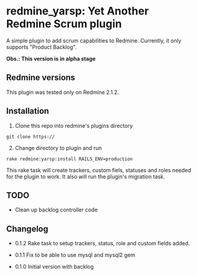 # redmine_yarsp: Yet Another Redmine Scrum plugin

A simple plugin to add scrum capabilities to Redmine.
Currently, it only supports "Product Backlog".

__Obs.: This version is in alpha stage__

## Redmine versions

 This plugin was tested only on Redmine 2.1.2.

## Installation

1. Clone this repo into redmine's plugins directory
```
git clone https://
```

2. Change directory to plugin and run
```
rake redmine:yarsp:install RAILS_ENV=production
```

This rake task will create trackers, custom fiels, statuses and roles needed for the plugin to work.
It also will run the plugin's migration task.


## TODO

* Clean up backlog controller code


## Changelog

* 0.1.2
Rake task to setup trackers, status, role and custom fields added.

* 0.1.1
Fix to be able to use mysql and mysql2 gem

* 0.1.0
Initial version with backlog

